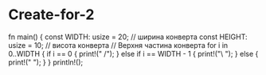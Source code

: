 # Create-for-2
fn main() {     const WIDTH: usize = 20;  // ширина конверта     const HEIGHT: usize = 10; // висота конверта      // Верхня частина конверта     for i in 0..WIDTH {         if i == 0 {             print!(" /");         } else if i == WIDTH - 1 {             print!("\\ ");         } else {             print!(" ");         }     }     println!();

